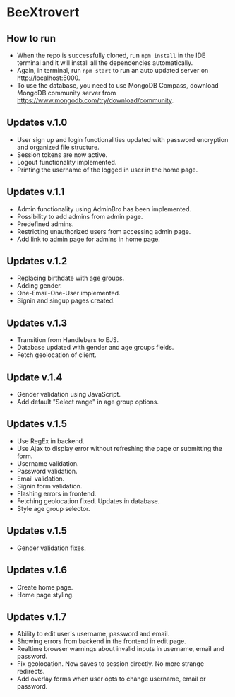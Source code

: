 # BeeXtrovert

## How to run
* When the repo is successfully cloned, run ```npm install``` in the IDE terminal and it will install all the dependencies automatically.
* Again, in terminal, run ```npm start``` to run an auto updated server on http://localhost:5000.
* To use the database, you need to use MongoDB Compass, download MongoDB community server from https://www.mongodb.com/try/download/community. 

## Updates v.1.0
* User sign up and login functionalities updated with password encryption and organized file structure.
* Session tokens are now active.
* Logout functionality implemented.
* Printing the username of the logged in user in the home page.

## Updates v.1.1
* Admin functionality using AdminBro has been implemented.
* Possibility to add admins from admin page.
* Predefined admins.
* Restricting unauthorized users from accessing admin page.
* Add link to admin page for admins in home page.

## Updates v.1.2
* Replacing birthdate with age groups.
* Adding gender.
* One-Email-One-User implemented.
* Signin and singup pages created.

## Updates v.1.3
* Transition from Handlebars to EJS.
* Database updated with gender and age groups fields.
* Fetch geolocation of client.

## Update v.1.4
* Gender validation using JavaScript.
* Add default "Select range" in age group options.

## Updates v.1.5
* Use RegEx in backend.
* Use Ajax to display error without refreshing the page or submitting the form.
* Username validation.
* Password validation.
* Email validation.
* Signin form validation.
* Flashing errors in frontend.
* Fetching geolocation fixed. Updates in database.
* Style age group selector.

## Updates v.1.5
* Gender validation fixes.

## Updates v.1.6
* Create home page.
* Home page styling.

## Updates v.1.7
* Ability to edit user's username, password and email.
* Showing errors from backend in the frontend in edit page.
* Realtime browser warnings about invalid inputs in username, email and password.
* Fix geolocation. Now saves to session directly. No more strange redirects.
* Add overlay forms when user opts to change username, email or password.
